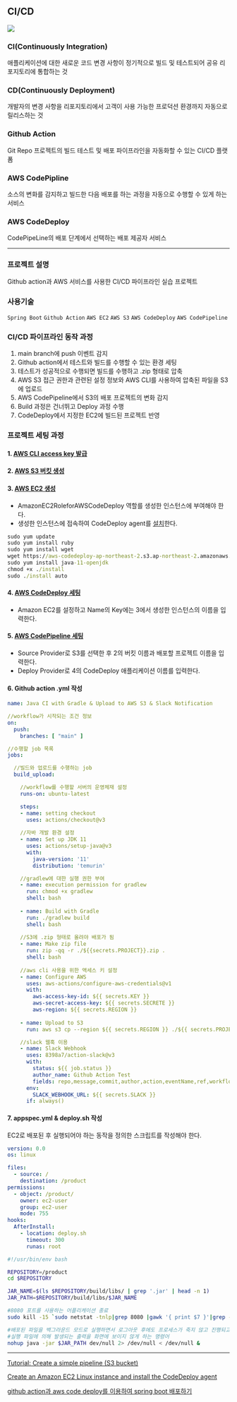 ## CI/CD

![](https://velog.velcdn.com/images/zakumann/post/57d88bed-ed95-4f9a-ad05-2487ca9549ec/image.svg)

### CI(Continuously Integration)
애플리케이션에 대한 새로운 코드 변경 사항이 정기적으로 빌드 및 테스트되어 공유 리포지토리에 통합하는 것
### CD(Continuously Deployment)
개발자의 변경 사항을 리포지토리에서 고객이 사용 가능한 프로덕션 환경까지 자동으로 릴리스하는 것
### Github Action
Git Repo 프로젝트의 빌드 테스트 및 배포 파이프라인을 자동화할 수 있는 CI/CD 플랫폼
### AWS CodePipline
소스의 변화를 감지하고 빌드한 다음 배포를 하는 과정을 자동으로 수행할 수 있게 하는 서비스
### AWS CodeDeploy
CodePipeLine의 배포 단계에서 선택하는 배포 제공자 서비스

---
### 프로젝트 설명
Github action과 AWS 서비스를 사용한 CI/CD 파이프라인 실습 프로젝트

### 사용기술
`Spring Boot` `Github Action` `AWS EC2` `AWS S3` `AWS CodeDeploy` `AWS CodePipeline`

### CI/CD 파이프라인 동작 과정
1. main branch에 push 이벤트 감지
2. Github action에서 테스트와 빌드를 수행할 수 있는 환경 세팅
3. 테스트가 성공적으로 수행되면 빌드를 수행하고 .zip 형태로 압축
4. AWS S3 접근 권한과 관련된 설정 정보와 AWS CLI를 사용하여 압축된 파일을 S3에 업로드
5. AWS CodePipeline에서 S3의 배포 프로젝트의 변화 감지
6. Build 과정은 건너뛰고 Deploy 과정 수행
7. CodeDeploy에서 지정한 EC2에 빌드된 프로젝트 반영

### 프로젝트 세팅 과정

#### 1. [AWS CLI access key 발급](https://docs.aws.amazon.com/accounts/latest/reference/root-user-access-key.html)
#### 2. [AWS S3 버킷 생성](https://docs.aws.amazon.com/codepipeline/latest/userguide/tutorials-simple-s3.html#s3-create-s3-bucket)
#### 3. [AWS EC2 생성](https://docs.aws.amazon.com/codepipeline/latest/userguide/tutorials-simple-codecommit.html#codecommit-create-deployment)
- AmazonEC2RoleforAWSCodeDeploy 역할를 생성한 인스턴스에 부여해야 한다.
- 생성한 인스턴스에 접속하여 CodeDeploy agent를 [설치](https://docs.aws.amazon.com/codedeploy/latest/userguide/codedeploy-agent-operations-install-linux.html)한다.

```cmd
sudo yum update
sudo yum install ruby
sudo yum install wget
wget https://aws-codedeploy-ap-northeast-2.s3.ap-northeast-2.amazonaws.com/latest/install
sudo yum install java-11-openjdk
chmod +x ./install
sudo ./install auto
```
  
#### 4. [AWS CodeDeploy 세팅](https://docs.aws.amazon.com/codepipeline/latest/userguide/tutorials-simple-s3.html#S3-create-deployment)
- Amazon EC2를 설정하고 Name의 Key에는 3에서 생성한 인스턴스의 이름을 입력한다.
#### 5. [AWS CodePipeline 세팅](https://docs.aws.amazon.com/codepipeline/latest/userguide/tutorials-simple-s3.html#s3-create-pipeline)
- Source Provider로 S3를 선택한 후 2의 버킷 이름과 배포할 프로젝트 이름을 입력한다.
- Deploy Provider로 4의 CodeDeploy 애플리케이션 이름를 입력한다.
#### 6. Github action .yml 작성
```yml
name: Java CI with Gradle & Upload to AWS S3 & Slack Notification

//workflow가 시작되는 조건 정보
on:
  push:
    branches: [ "main" ]

//수행할 job 목록
jobs:

  //빌드와 업로드를 수행하는 job
  build_upload:

    //workflow를 수행할 서버의 운영체재 설정
    runs-on: ubuntu-latest

    steps:
    - name: setting checkout
      uses: actions/checkout@v3
      
    //자바 개발 환경 설정      
    - name: Set up JDK 11
      uses: actions/setup-java@v3
      with:
        java-version: '11'
        distribution: 'temurin'

    //gradlew에 대한 실행 권한 부여
    - name: execution permission for gradlew
      run: chmod +x gradlew
      shell: bash
      
    - name: Build with Gradle
      run: ./gradlew build
      shell: bash
      
    //S3에 .zip 형태로 올려야 배포가 됨  
    - name: Make zip file
      run: zip -qq -r ./${{secrets.PROJECT}}.zip .
      shell: bash
      
    //aws cli 사용을 위한 액세스 키 설정
    - name: Configure AWS
      uses: aws-actions/configure-aws-credentials@v1
      with:
        aws-access-key-id: ${{ secrets.KEY }}
        aws-secret-access-key: ${{ secrets.SECRETE }}
        aws-region: ${{ secrets.REGION }}
        
    - name: Upload to S3
      run: aws s3 cp --region ${{ secrets.REGION }} ./${{ secrets.PROJECT }}.zip s3://${{ secrets.BUCKET }}/${{secrets.PROJECT}}.zip

    //slack 웹훅 이용
    - name: Slack Webhook
      uses: 8398a7/action-slack@v3
      with:
        status: ${{ job.status }}
        author_name: Github Action Test
        fields: repo,message,commit,author,action,eventName,ref,workflow,job,took
      env:
        SLACK_WEBHOOK_URL: ${{ secrets.SLACK }}
      if: always()

```
#### 7. appspec.yml & deploy.sh 작성
EC2로 배포된 후 실행되어야 하는 동작을 정의한 스크립트를 작성해야 한다.
```yml
version: 0.0
os: linux

files:
  - source: /
    destination: /product
permissions:
  - object: /product/
    owner: ec2-user
    group: ec2-user
    mode: 755
hooks:
  AfterInstall:
    - location: deploy.sh
      timeout: 300
      runas: root
```
```bash
#!/usr/bin/env bash

REPOSITORY=/product
cd $REPOSITORY

JAR_NAME=$(ls $REPOSITORY/build/libs/ | grep '.jar' | head -n 1)
JAR_PATH=$REPOSITORY/build/libs/$JAR_NAME

#8080 포트를 사용하는 어플리케이션 종료
sudo kill -15 `sudo netstat -tnlp|grep 8080 |gawk '{ print $7 }'|grep -o '[0-9]*'`

#배포된 파일을 백그라운드 모드로 실행하면서 로그아웃 후에도 프로세스가 죽지 않고 진행되고
#실행 파일에 의해 발생되는 출력을 화면에 보이지 않게 하는 명령어
nohup java -jar $JAR_PATH dev/null 2> /dev/null < /dev/null &

```

---

[Tutorial: Create a simple pipeline (S3 bucket)](https://docs.aws.amazon.com/codepipeline/latest/userguide/tutorials-simple-s3.html)

[Create an Amazon EC2 Linux instance and install the CodeDeploy agent](https://docs.aws.amazon.com/codepipeline/latest/userguide/tutorials-simple-codecommit.html#codecommit-create-deployment)

[github action과 aws code deploy를 이용하여 spring boot 배포하기](https://isntyet.github.io/deploy/github-action%EA%B3%BC-aws-code-deploy%EB%A5%BC-%EC%9D%B4%EC%9A%A9%ED%95%98%EC%97%AC-spring-boot-%EB%B0%B0%ED%8F%AC%ED%95%98%EA%B8%B0(1)/)
